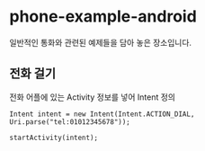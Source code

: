 # phone-example-android
일반적인 통화와 관련된 예제들을 담아 놓은 장소입니다.

## 전화 걸기
전화 어플에 있는 Activity 정보를 넣어 Intent 정의

    Intent intent = new Intent(Intent.ACTION_DIAL, Uri.parse("tel:01012345678"));
  
    startActivity(intent);
